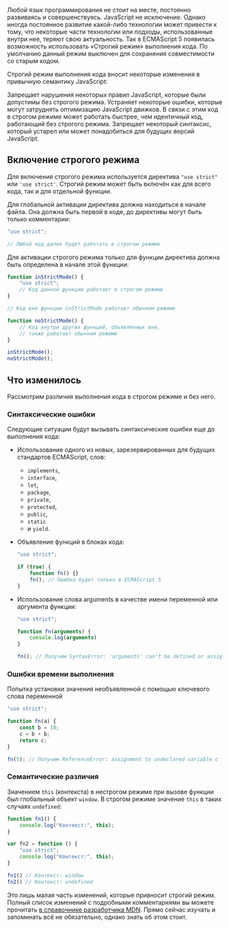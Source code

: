 Любой язык программирования не стоит на месте, постоянно развиваясь и совершенствуясь. JavaScript не исключение. Однако иногда постоянное развитие какой-либо технологии может привести к тому, что некоторые части технологии или подходы, использованные внутри нее, теряют свою актуальность. Так в ECMAScript 5 появилась возможность использовать «Строгий режим» выполнения кода. По умолчанию данный режим выключен для сохранения совместимости со старым кодом.

Строгий режим выполнения кода вносит некоторые изменения в привычную семантику JavaScript:

Запрещает нарушения некоторых правил JavaScript, которые были допустимы без строгого режима.
Устраняет некоторые ошибки, которые могут затруднять оптимизацию JavaScript движков. В связи с этим код в строгом режиме может работать быстрее, чем идентичный код, работающий без строгого режима.
Запрещает некоторый синтаксис, который устарел или может понадобиться для будущих версий JavaScript.

## Включение строгого режима
Для включения строгого режима используется директива ```"use strict"``` или ```'use strict'```. Строгий режим может быть включён как для всего кода, так и для отдельной функции.

Для глобальной активации директива должна находиться в начале файла. Она должна быть первой в коде, до директивы могут быть только комментарии:
```javascript
"use strict";

// Любой код далее будет работать в строгом режиме 
```
Для активации строгого режима только для функции директива должна быть определена в начале этой функции:
```javascript
function inStrictMode() {
    "use strict";
    // Код данной функции работает в строгом режиме
}

// Код вне функции inStrictMode работает обычном режиме

function noStrictMode() {
    // Код внутри других функций, объявленных вне,
    // также работает обычном режиме
}

inStrictMode();
noStrictMode();
```

## Что изменилось
Рассмотрим различия выполнения кода в строгом режиме и без него.

### Синтаксические ошибки
Следующие ситуации будут вызывать синтаксические ошибки еще до выполнения кода:

- Использование одного из новых, зарезервированных для будущих стандартов ECMAScript, слов:

  - ```implements```,
  - ```interface```,
  - ```let```,
  - ```package```,
  - ```private```,
  - ```protected```,
  - ```public```,
  - ```static```
  - и ```yield```.
- Объявление функций в блоках кода:
  ```javascript
  "use strict";

  if (true) {
      function fn() {}
      fn(); // Ошибка будет только в ECMAScript 5
  }
  ```
- Использование слова arguments в качестве имени переменной или аргумента функции:
  ```javascript
  "use strict";

  function fn(arguments) {
      console.log(arguments)
  }

  fn(); // Получим SyntaxError: 'arguments' can't be defined or assigned to in strict mode code
  ```

### Ошибки времени выполнения
Попытка установки значения необъявленной с помощью ключевого слова переменной
```javascript
"use strict";

function fn(a) {
    const b = 10;
    c = b + b;
    return c;
}

fn(5); // Получим ReferenceError: assignment to undeclared variable c
```

### Семантические различия
Значением ```this``` (контекста) в нестрогом режиме при вызове функции был глобальный объект ```window```. В строгом режиме значение ```this``` в таких случаях ```undefined```:
```javascript
function fn1() {
    console.log("Контекст:", this);
}

var fn2 = function () {
    "use strict";
    console.log("Контекст:", this);
}

fn1() // Контекст: window
fn2() // Контекст: undefined
```
Это лишь малая часть изменений, которые привносит строгий режим. Полный список изменений с подробными комментариями вы можете прочитать [в справочнике разработчика MDN](https://developer.mozilla.org/en-US/docs/Web/JavaScript/Reference/Strict_mode). Прямо сейчас изучать и запоминать всё не обязательно, однако знать об этом стоит.
